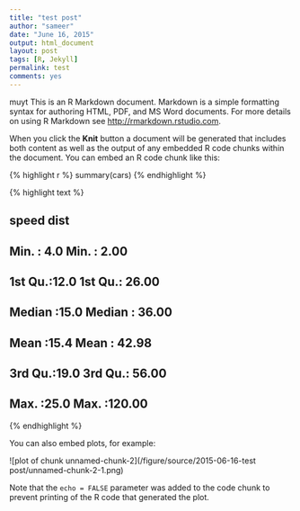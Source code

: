 ```yaml
---
title: "test post"
author: "sameer"
date: "June 16, 2015"
output: html_document
layout: post
tags: [R, Jekyll]
permalink: test
comments: yes
---
```


muyt This is an R Markdown document. Markdown is a simple formatting syntax for authoring HTML, PDF, and MS Word documents. For more details on using R Markdown see <http://rmarkdown.rstudio.com>.

When you click the **Knit** button a document will be generated that includes both content as well as the output of any embedded R code chunks within the document. You can embed an R code chunk like this:


{% highlight r %}
summary(cars)
{% endhighlight %}



{% highlight text %}
##      speed           dist       
##  Min.   : 4.0   Min.   :  2.00  
##  1st Qu.:12.0   1st Qu.: 26.00  
##  Median :15.0   Median : 36.00  
##  Mean   :15.4   Mean   : 42.98  
##  3rd Qu.:19.0   3rd Qu.: 56.00  
##  Max.   :25.0   Max.   :120.00
{% endhighlight %}

You can also embed plots, for example:

![plot of chunk unnamed-chunk-2](/figure/source/2015-06-16-test post/unnamed-chunk-2-1.png) 

Note that the `echo = FALSE` parameter was added to the code chunk to prevent printing of the R code that generated the plot.
